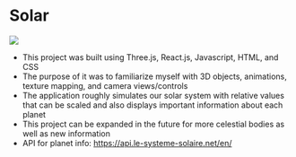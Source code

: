 # Solar

![](https://media.giphy.com/media/n53ayMhbbkn2QHZSfA/giphy.gif)

-   This project was built using Three.js, React.js, Javascript, HTML, and CSS
-   The purpose of it was to familiarize myself with 3D objects, animations, texture mapping, and camera views/controls
-   The application roughly simulates our solar system with relative values that can be scaled and also displays important information about each planet
-   This project can be expanded in the future for more celestial bodies as well as new information
-   API for planet info: https://api.le-systeme-solaire.net/en/
